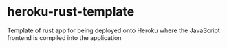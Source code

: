 # heroku-rust-template
Template of rust app for being deployed onto Heroku where the JavaScript frontend is compiled into the application
